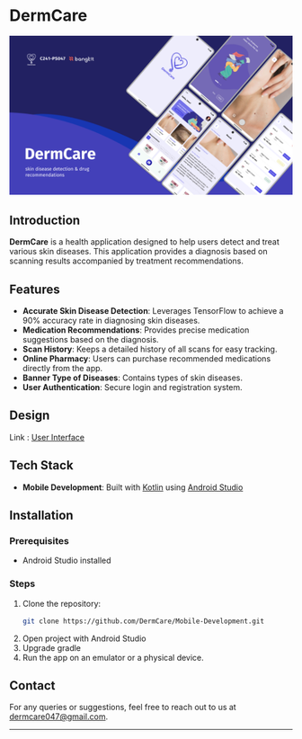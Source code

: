 # DermCare

![ALT TEXT](https://github.com/DermCare/Mobile-Development/blob/bobi/dermcare.png)

## Introduction

**DermCare** is a health application designed to help users detect and treat various skin diseases. This application provides a diagnosis based on scanning results accompanied by treatment recommendations.

## Features

- **Accurate Skin Disease Detection**: Leverages TensorFlow to achieve a 90% accuracy rate in diagnosing skin diseases.
- **Medication Recommendations**: Provides precise medication suggestions based on the diagnosis.
- **Scan History**: Keeps a detailed history of all scans for easy tracking.
- **Online Pharmacy**: Users can purchase recommended medications directly from the app.
- **Banner Type of Diseases**: Contains types of skin diseases.
- **User Authentication**: Secure login and registration system.

## Design

Link : [User Interface](https://www.figma.com/design/IkqDRICHD6NbYwkwP2ApZb/Bangkit-DermCare?node-id=0-1&t=wNHfGJDAoQ1kfxaK-1)

## Tech Stack

- **Mobile Development**: Built with [Kotlin](https://kotlinlang.org/) using [Android Studio](https://developer.android.com/studio)

## Installation

### Prerequisites

- Android Studio installed

### Steps

1. Clone the repository:
   ```bash
   git clone https://github.com/DermCare/Mobile-Development.git
   ```
2. Open project with Android Studio
3. Upgrade gradle
4. Run the app on an emulator or a physical device.

## Contact

For any queries or suggestions, feel free to reach out to us at [dermcare047@gmail.com](mailto:dermcare047@gmail.com).

---
